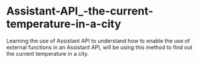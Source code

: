 # Assistant-API_-the-current-temperature-in-a-city
Learning the use of Assistant API to understand how to enable the use of external functions in an Assistant API, will be using this method to find out the current temperature in a city. 

